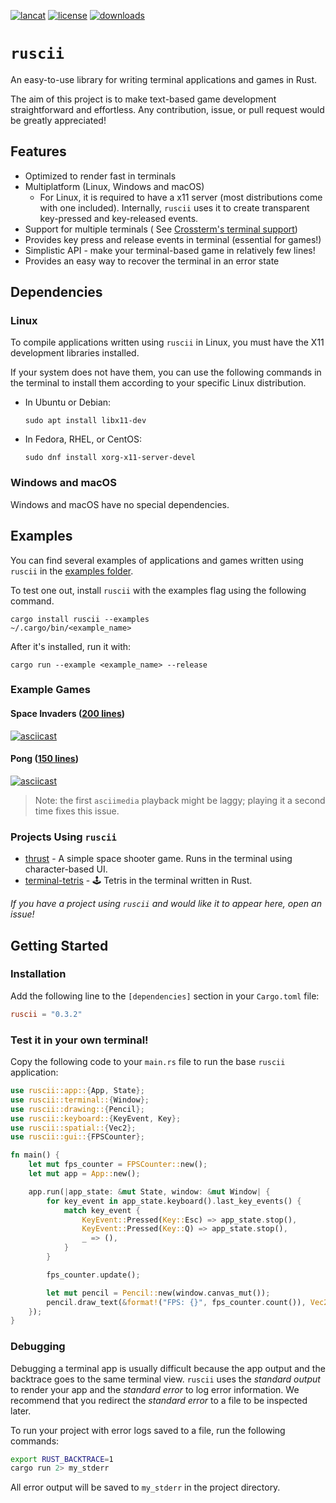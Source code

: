 [![lancat](https://img.shields.io/crates/v/ruscii)](https://crates.io/crates/ruscii)
[![license](https://img.shields.io/crates/l/ruscii)](https://www.apache.org/licenses/LICENSE-2.0.txt)
[![downloads](https://img.shields.io/crates/d/ruscii)](https://crates.io/crates/ruscii)

# `ruscii`

An easy-to-use library for writing terminal applications and games in Rust.

The aim of this project is to make text-based game development straightforward
and effortless.
Any contribution, issue, or pull request would be greatly appreciated!

## Features

- Optimized to render fast in terminals
- Multiplatform (Linux, Windows and macOS)
    - For Linux, it is required to have a x11 server (most distributions come with one included).
      Internally, `ruscii` uses it to create transparent key-pressed and key-released events.
- Support for multiple terminals (
  See [Crossterm's terminal support](https://github.com/crossterm-rs/crossterm#tested-terminals))
- Provides key press and release events in terminal (essential for games!)
- Simplistic API - make your terminal-based game in relatively few lines!
- Provides an easy way to recover the terminal in an error state

## Dependencies

### Linux

To compile applications written using `ruscii` in Linux, you must have the X11 development libraries installed.

If your system does not have them, you can use the following commands in the terminal to install them according to your
specific Linux distribution.

- In Ubuntu or Debian:
  ```
  sudo apt install libx11-dev
  ```
- In Fedora, RHEL, or CentOS:
  ```
  sudo dnf install xorg-x11-server-devel
  ```

### Windows and macOS

Windows and macOS have no special dependencies.

## Examples

You can find several examples of applications and games written using `ruscii` in the [examples folder](examples).

To test one out, install `ruscii` with the examples flag using the following command.

```
cargo install ruscii --examples
~/.cargo/bin/<example_name>
```

After it's installed, run it with:

```
cargo run --example <example_name> --release
```

### Example Games

#### Space Invaders ([200 lines](examples/space_invaders.rs))

[![asciicast](https://asciinema.org/a/291004.svg)](https://asciinema.org/a/291004)

#### Pong ([150 lines](examples/pong.rs))

[![asciicast](https://asciinema.org/a/291007.svg)](https://asciinema.org/a/291007)

> Note: the first `asciimedia` playback might be laggy; playing it a second time fixes this issue.

### Projects Using `ruscii`

- [thrust](https://github.com/matwoess/thrust) - A simple space shooter game. Runs in the terminal using character-based
  UI.
- [terminal-tetris](https://github.com/joinemm/terminal-tetris) - 🕹️ Tetris in the terminal written in Rust.

*If you have a project using `ruscii` and would like it to appear here, open an issue!*

## Getting Started

### Installation

Add the following line to the `[dependencies]` section in your `Cargo.toml` file:

```toml
ruscii = "0.3.2"
```

### Test it in your own terminal!

Copy the following code to your `main.rs` file to run the base `ruscii` application:

```rust
use ruscii::app::{App, State};
use ruscii::terminal::{Window};
use ruscii::drawing::{Pencil};
use ruscii::keyboard::{KeyEvent, Key};
use ruscii::spatial::{Vec2};
use ruscii::gui::{FPSCounter};

fn main() {
    let mut fps_counter = FPSCounter::new();
    let mut app = App::new();

    app.run(|app_state: &mut State, window: &mut Window| {
        for key_event in app_state.keyboard().last_key_events() {
            match key_event {
                KeyEvent::Pressed(Key::Esc) => app_state.stop(),
                KeyEvent::Pressed(Key::Q) => app_state.stop(),
                _ => (),
            }
        }

        fps_counter.update();

        let mut pencil = Pencil::new(window.canvas_mut());
        pencil.draw_text(&format!("FPS: {}", fps_counter.count()), Vec2::xy(1, 1));
    });
}
```

### Debugging

Debugging a terminal app is usually difficult because the app output and the backtrace goes to the same terminal view.
`ruscii` uses the _standard output_ to render your app and the _standard error_ to log error information.
We recommend that you redirect the _standard error_ to a file to be inspected later.

To run your project with error logs saved to a file, run the following commands:

```sh
export RUST_BACKTRACE=1
cargo run 2> my_stderr
```

All error output will be saved to `my_stderr` in the project directory.